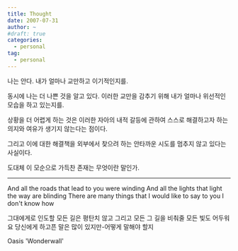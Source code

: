 ```yaml
---
title: Thought
date: 2007-07-31
author: ~
#draft: true
categories:
  - personal
tag:
  - personal
---
```




나는 안다. 내가 얼마나 교만하고 이기적인지를.

동시에 나는 더 나쁜 것을 알고 있다. 이러한 교만을 감추기 위해 내가 얼마나 위선적인 모습을 하고 있는지를.

상황을 더 어렵게 하는 것은 이러한 자아의 내적 갈등에 관하여 스스로 해결하고자 하는 의지와 여유가 생기지 않는다는 점이다.

그리고 이에 대한 해결책을 외부에서 찾으려 하는 안타까운 시도를 멈추지 않고 있다는 사실이다.

도대체 이 모순으로 가득찬 존재는 무엇이란 말인가.

---

And all the roads that lead to you were winding
And all the lights that light the way are blinding
There are many things that I would like to say to you I don't know how

그대에게로 인도할 모든 길은 평탄치 않고
그리고 모든 그 길을 비춰줄 모든 빛도 어두워요
당신에게 하고픈 말은 많이 있지만-어떻게 말해야 할지

Oasis 'Wonderwall'


 






